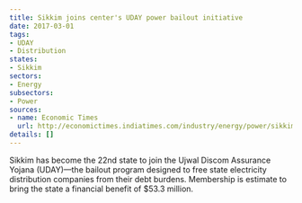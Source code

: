 ```yaml
---
title: Sikkim joins center's UDAY power bailout initiative
date: 2017-03-01
tags:
- UDAY
- Distribution
states:
- Sikkim
sectors:
- Energy
subsectors:
- Power
sources:
- name: Economic Times
  url: http://economictimes.indiatimes.com/industry/energy/power/sikkim-gets-on-board-for-uday-rs-356-crore-benefit-seen/articleshow/57311890.cms
details: []
---
```


Sikkim has become the 22nd state to join the Ujwal Discom Assurance Yojana (UDAY)—the bailout program designed to free state electricity distribution companies from their debt burdens. Membership is estimate to bring the state a financial benefit of $53.3 million.
